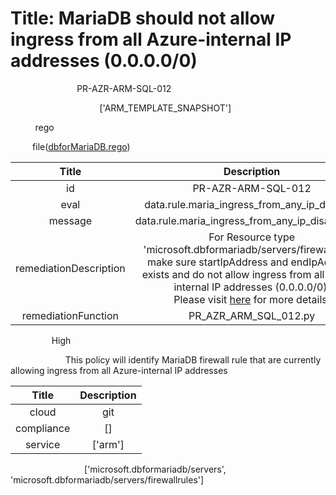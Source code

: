 



# Title: MariaDB should not allow ingress from all Azure-internal IP addresses (0.0.0.0/0)


***<font color="white">Master Test Id:</font>*** PR-AZR-ARM-SQL-012

***<font color="white">Master Snapshot Id:</font>*** ['ARM_TEMPLATE_SNAPSHOT']

***<font color="white">type:</font>*** rego

***<font color="white">rule:</font>*** file([dbforMariaDB.rego])  
  
  
  
  

|Title|Description|
| :---: | :---: |
|id|PR-AZR-ARM-SQL-012|
|eval|data.rule.maria_ingress_from_any_ip_disabled|
|message|data.rule.maria_ingress_from_any_ip_disabled_err|
|remediationDescription|For Resource type 'microsoft.dbformariadb/servers/firewallrules' make sure startIpAddress and endIpAddress exists and do not allow ingress from all Azure-internal IP addresses (0.0.0.0/0).<br>Please visit <a href='https://docs.microsoft.com/en-us/azure/templates/microsoft.dbformariadb/2018-06-01/servers/firewallrules' target='_blank'>here</a> for more details.|
|remediationFunction|PR_AZR_ARM_SQL_012.py|


***<font color="white">Severity:</font>*** High

***<font color="white">Description:</font>*** This policy will identify MariaDB firewall rule that are currently allowing ingress from all Azure-internal IP addresses  
  
  

|Title|Description|
| :---: | :---: |
|cloud|git|
|compliance|[]|
|service|['arm']|


***<font color="white">Resource Types:</font>*** ['microsoft.dbformariadb/servers', 'microsoft.dbformariadb/servers/firewallrules']


[dbforMariaDB.rego]: https://github.com/prancer-io/prancer-compliance-test/tree/master/azure/iac/dbforMariaDB.rego
